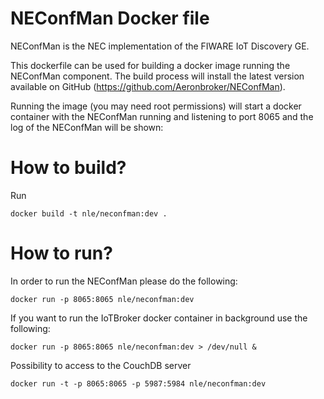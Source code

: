 NEConfMan Docker file
=======================

NEConfMan is the NEC implementation of the FIWARE IoT Discovery GE.

This dockerfile can be used for building a docker image running the NEConfMan component. The build process will install the latest version available on GitHub (https://github.com/Aeronbroker/NEConfMan).

Running the image (you may need root permissions) will start a docker container with the NEConfMan running and listening to port 8065 and the log of the NEConfMan will be shown:

How to build?
=======================
Run 
```
docker build -t nle/neconfman:dev .
```


How to run?
=======================
In order to run the NEConfMan please do the following:

```
docker run -p 8065:8065 nle/neconfman:dev
```

If you want to run the IoTBroker docker container in background use the following:
```
docker run -p 8065:8065 nle/neconfman:dev > /dev/null &
```

Possibility to access to the CouchDB server
```
docker run -t -p 8065:8065 -p 5987:5984 nle/neconfman:dev
```





